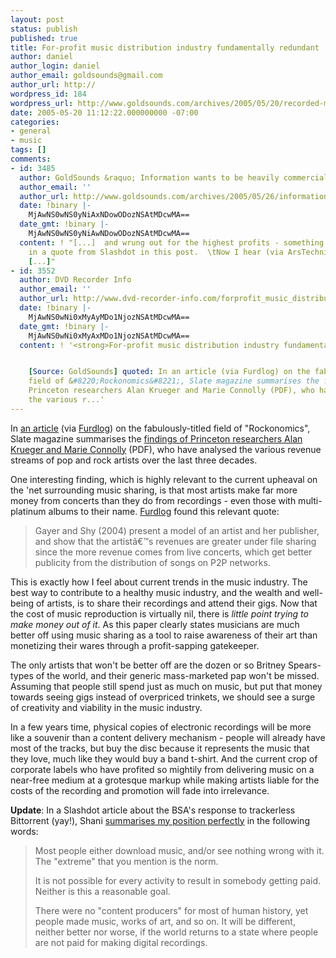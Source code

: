 ```yaml
---
layout: post
status: publish
published: true
title: For-profit music distribution industry fundamentally redundant
author: daniel
author_login: daniel
author_email: goldsounds@gmail.com
author_url: http://
wordpress_id: 184
wordpress_url: http://www.goldsounds.com/archives/2005/05/20/recorded-music-industry-fundamentally-redundant/
date: 2005-05-20 11:12:22.000000000 -07:00
categories:
- general
- music
tags: []
comments:
- id: 3485
  author: GoldSounds &raquo; Information wants to be heavily commercialised
  author_email: ''
  author_url: http://www.goldsounds.com/archives/2005/05/26/information-wants-to-be-heavily-commercialised/
  date: !binary |-
    MjAwNS0wNS0yNiAxNDowODozNSAtMDcwMA==
  date_gmt: !binary |-
    MjAwNS0wNS0yNiAwNDowODozNSAtMDcwMA==
  content: ! "[...]  and wrung out for the highest profits - something exemplified
    in a quote from Slashdot in this post.  \tNow I hear (via ArsTechnica) that the
    [...]"
- id: 3552
  author: DVD Recorder Info
  author_email: ''
  author_url: http://www.dvd-recorder-info.com/forprofit_music_distribution_industry_fundamentally_redundant_archive.shtml
  date: !binary |-
    MjAwNS0wNi0xMyAyMDo1NjozNSAtMDcwMA==
  date_gmt: !binary |-
    MjAwNS0wNi0xMyAxMDo1NjozNSAtMDcwMA==
  content: ! '<strong>For-profit music distribution industry fundamentally redundant</strong>


    [Source: GoldSounds] quoted: In an article (via Furdlog) on the fabulously-titled
    field of &#8220;Rockonomics&#8221;, Slate magazine summarises the findings of
    Princeton researchers Alan Krueger and Marie Connolly (PDF), who have analysed
    the various r...'
---
```

In <a href="http://slate.msn.com/id/2118607/">an article</a> (via <a href="http://msl1.mit.edu/furdlog/index.php?m=20050513#post-3735">Furdlog</a>) on the fabulously-titled field of "Rockonomics", Slate magazine summarises the <a href="http://www.irs.princeton.edu/pubs/pdfs/499.pdf">findings of Princeton researchers Alan Krueger and Marie Connolly</a> (PDF), who have analysed the various revenue streams of pop and rock artists over the last three decades.

One interesting finding, which is highly relevant to the current upheaval on the 'net surrounding music sharing, is that most artists make far more money from concerts than they do from recordings - even those with multi-platinum albums to their name. <a href="http://msl1.mit.edu/furdlog/index.php?m=20050513#post-3735">Furdlog</a> found this relevant quote:

<blockquote>
Gayer and Shy (2004) present a model of an artist and her publisher, and show that the artist&acirc;&euro;&trade;s revenues are greater under file sharing since the more revenue comes from live concerts, which get better publicity from the distribution of songs on P2P networks.</blockquote>

This is exactly how I feel about current trends in the music industry. The best way to contribute to a healthy music industry, and the wealth and well-being of artists, is to share their recordings and attend their gigs. Now that the cost of music reproduction is virtually nil, there is <em>little point trying to make money out of it</em>. As this paper clearly states musicians are much better off using music sharing as a tool to raise awareness of their art than monetizing their wares through a profit-sapping gatekeeper.

The only artists that won't be better off are the dozen or so Britney Spears-types of the world, and their generic mass-marketed pap won't be missed. Assuming that people still spend just as much on music, but put that money towards seeing gigs instead of overpriced trinkets, we should see a surge of creativity and viability in the music industry.

In a few years time, physical copies of electronic recordings will be more like a souvenir than a content delivery mechanism - people will already have most of the tracks, but buy the disc because it represents the music that they love, much like they would buy a band t-shirt. And the current crop of corporate labels who have profited so mightily from delivering music on a near-free medium at a grotesque markup while making artists liable for the costs of the recording and promotion will fade into irrelevance.

<strong>Update</strong>: In a Slashdot article about the BSA's response to trackerless Bittorrent (yay!), Shani <a href="http://slashdot.org/comments.pl?sid=150133&cid=12587813">summarises my position perfectly</a> in the following words:

<blockquote>Most people either download music, and/or see nothing wrong with it. The "extreme" that you mention is the norm.

It is not possible for every activity to result in somebody getting paid. Neither is this a reasonable goal.

There were no "content producers" for most of human history, yet people made music, works of art, and so on. It will be different, neither better nor worse, if the world returns to a state where people are not paid for making digital recordings.</blockquote>

